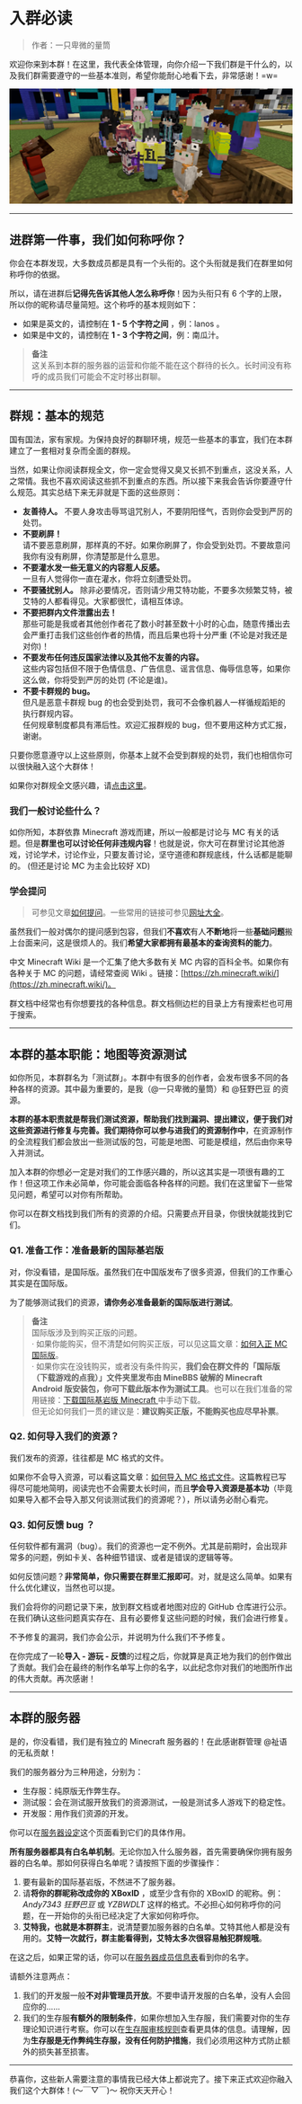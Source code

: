 # 入群必读

> 作者：一只卑微的量筒

欢迎你来到本群！在这里，我代表全体管理，向你介绍一下我们群是干什么的，以及我们群需要遵守的一些基本准则，希望你能耐心地看下去，非常感谢！=w=

![2023 年生存 III 档群友合照](../assets/rules_2023.jpg)

---

## 进群第一件事，我们如何称呼你？

你会在本群发现，大多数成员都是具有一个头衔的。这个头衔就是我们在群里如何称呼你的依据。

所以，请在进群后**记得先告诉其他人怎么称呼你**！因为头衔只有 6 个字的上限，所以你的昵称请尽量简短。这个称呼的基本规则如下：

- 如果是英文的，请控制在 **1 - 5 个字符之间** ，例：lanos 。
- 如果是中文的，请控制在 **1 - 3 个字符之间**，例：南瓜汁。

> **备注**  
  这关系到本群的服务器的运营和你能不能在这个群待的长久。长时间没有称呼的成员我们可能会不定时移出群聊。

---

## 群规：基本的规范

国有国法，家有家规。为保持良好的群聊环境，规范一些基本的事宜，我们在本群建立了一套相对复杂而全面的群规。

当然，如果让你阅读群规全文，你一定会觉得又臭又长抓不到重点，这没关系，人之常情。我也不喜欢阅读这些抓不到重点的东西。所以接下来我会告诉你要遵守什么规范。其实总结下来无非就是下面的这些原则：

- **友善待人。**
  不要人身攻击辱骂诅咒别人，不要阴阳怪气，否则你会受到严厉的处罚。
- **不要刷屏！**  
  请不要恶意刷屏，那样真的不好。如果你刷屏了，你会受到处罚。不要故意问我你有没有刷屏，你清楚那是什么意思。
- **不要灌水发一些无意义的内容惹人反感。**  
  一旦有人觉得你一直在灌水，你将立刻遭受处罚。
- **不要骚扰别人。**
  除非必要情况，否则请少用艾特功能，不要多次频繁艾特，被艾特的人都看得见。大家都很忙，请相互体谅。
- **不要把群内文件泄露出去！**  
  那些可能是我或者其他创作者花了数小时甚至数十小时的心血，随意传播出去会严重打击我们这些创作者的热情，而且后果也将十分严重 (不论是对我还是对你)！
- **不要发布任何违反国家法律以及其他不友善的内容。**  
  这些内容包括但不限于色情信息、广告信息、谣言信息、侮辱信息等，如果你这么做，你将受到严厉的处罚 (不论是谁)。
- **不要卡群规的 bug。**  
  但凡是恶意卡群规 bug 的也会受到处罚，我可不会像机器人一样循规蹈矩的执行群规内容。  
  任何规章制度都具有滞后性。欢迎汇报群规的 bug，但不要用这种方式汇报，谢谢。

只要你愿意遵守以上这些原则，你基本上就不会受到群规的处罚，我们也相信你可以很快融入这个大群体！

如果你对群规全文感兴趣，请[点击这里](rules.md)。

### 我们一般讨论些什么？

如你所知，本群依靠 Minecraft 游戏而建，所以一般都是讨论与 MC 有关的话题。但是**群里也可以讨论任何非违规内容**！也就是说，你大可在群里讨论其他游戏，讨论学术，讨论作业，只要友善讨论，坚守道德和群规底线，什么话都是能聊的。 (但还是讨论 MC 为主会比较好 XD)

### 学会提问

> 可参见文章[如何提问](./howto/ask_questions.md)。一些常用的链接可参见[网址大全](./urls/README.md)。

虽然我们一般对偶尔的提问感到包容，但我们**不喜欢**有人**不断地**将一些**基础问题**搬上台面来问，这是很烦人的。我们**希望大家都拥有最基本的查询资料的能力**。

中文 Minecraft Wiki 是一个汇集了绝大多数有关 MC 内容的百科全书。如果你有各种关于 MC 的问题，请经常查阅 Wiki 。链接：[https://zh.minecraft.wiki/](https://zh.minecraft.wiki/)。

群文档中经常也有你想要找的各种信息。群文档侧边栏的目录上方有搜索栏也可用于搜索。

---

## 本群的基本职能：地图等资源测试

如你所见，本群群名为「测试群」。本群中有很多的创作者，会发布很多不同的各种各样的资源。其中最为重要的，是我（@一只卑微的量筒）和 @狂野巴豆 的资源。

**本群的基本职责就是帮我们测试资源，帮助我们找到漏洞、提出建议，便于我们对这些资源进行修复与完善。我们期待你可以参与进我们的资源制作中**，在资源制作的全流程我们都会放出一些测试版的包，可能是地图、可能是模组，然后由你来导入并测试。

加入本群的你想必一定是对我们的工作感兴趣的，所以这其实是一项很有趣的工作！但这项工作未必简单，你可能会面临各种各样的问题。我们在这里留下一些常见问题，希望可以对你有所帮助。

你可以在群文档找到我们所有的资源的介绍。只需要点开目录，你很快就能找到它们。

### Q1. 准备工作：准备最新的国际基岩版

对，你没看错，是国际版。虽然我们在中国版发布了很多资源，但我们的工作重心其实是在国际版。

为了能够测试我们的资源，**请你务必准备最新的国际版进行测试**。

> **备注**  
  国际版涉及到购买正版的问题。  
  · 如果你能购买，但不清楚如何购买正版，可以见这篇文章：[如何入正 MC 国际版](./howto/buy_mc.md)。  
  · 如果你实在没钱购买，或者没有条件购买，**我们会在群文件的「国际版（下载游戏的点我）」文件夹里发布由 MineBBS 破解的 Minecraft Android 版安装包，你可下载此版本作为测试工具**。也可以在我们准备的常用链接：[下载国际基岩版 Minecraft ](./urls/mcbe.md)中手动下载。  
  但无论如何我们一贯的建议是：**建议购买正版，不能购买也应尽早补票**。

### Q2. 如何导入我们的资源？

我们发布的资源，往往都是 MC 格式的文件。

如果你不会导入资源，可以看这篇文章：[如何导入 MC 格式文件](./howto/import_mcx.md)。这篇教程已写得尽可能地简明，阅读完也不会需要太长时间，而且**学会导入资源是基本功**（毕竟如果导入都不会导入那又何谈测试我们的资源呢？），所以请务必耐心看完。

### Q3. 如何反馈 bug ？

任何软件都有漏洞（bug）。我们的资源也一定不例外。尤其是前期时，会出现非常多的问题，例如卡关、各种细节错误、或者是错误的逻辑等等。

如何反馈问题？**非常简单，你只需要在群里汇报即可**。对，就是这么简单。如果有什么优化建议，当然也可以提。

我们会将你的问题记录下来，放到群文档或者地图对应的 GitHub 仓库进行公示。在我们确认这些问题真实存在、且有必要修复这些问题的时候，我们会进行修复。

不予修复的漏洞，我们亦会公示，并说明为什么我们不予修复。

在你完成了一轮**导入 - 游玩 - 反馈**的过程之后，你就算是真正地为我们的创作做出了贡献。我们会在最终的制作名单写上你的名字，以此纪念你对我们的地图所作出的伟大贡献。再次感谢！

---

## 本群的服务器

是的，你没看错，我们是有独立的 Minecraft 服务器的！在此感谢群管理 @祉语 的无私贡献！

我们的服务器分为三种用途，分别为：

- 生存服：纯原版无作弊生存。
- 测试服：会在测试服开放我们的资源测试，一般是测试多人游戏下的稳定性。
- 开发服：用作我们资源的开发。

你可以在[服务器设定](./server_settings.md)这个页面看到它们的具体作用。

**所有服务器都具有白名单机制**。无论你加入什么服务器，首先需要确保你拥有服务器的白名单。那如何获得白名单呢？请按照下面的步骤操作：

1. 要有最新的国际基岩版，不然进不了服务器。
2. 请**将你的群昵称改成你的 XBoxID** ，或至少含有你的 XBoxID 的昵称。例：*Andy7343 狂野巴豆* 或 *YZBWDLT* 这样的格式。不必担心如何称呼你的问题，在一开始你的头衔已经决定了大家如何称呼你。
3. **艾特我，也就是本群群主**，说清楚要加服务器的白名单。艾特其他人都是没有用的。**艾特一次就行，群主能看得到，艾特太多次很容易触犯群规哦**。

在这之后，如果正常的话，你可以在[服务器成员信息表](registered_members.md)看到你的名字。

请额外注意两点：

1. 我们的开发服一般**不对非管理员开放**。不要申请开发服的白名单，没有人会回应你的......
2. 我们的生存服**有额外的限制条件**，如果你想加入生存服，我们需要对你的生存理论知识进行考察。你可以在[生存服审核规则](./audit.md)查看更具体的信息。请理解，因为**生存服是无作弊纯生存服，没有任何防护措施**，我们必须用这种方式防止额外的损失甚至损害。

---

恭喜你，这些新人需要注意的事情我已经大体上都说完了。接下来正式欢迎你融入我们这个大群体！(～￣▽￣)～ 祝你天天开心！
